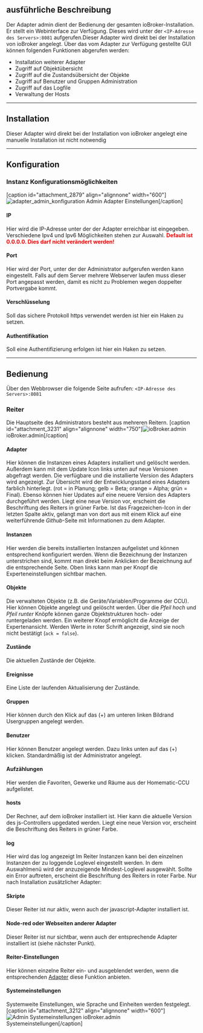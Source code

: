 



## ausführliche Beschreibung

Der Adapter admin dient der Bedienung der gesamten ioBroker-Installation. Er stellt ein Webinterface zur Verfügung. Dieses wird unter der `<IP-Adresse des Servers>:8081` aufgerufen.Dieser Adapter wird direkt bei der Installation von ioBroker angelegt. Über das vom Adapter zur Verfügung gestellte GUI können folgenden Funktionen abgerufen werden:

*   Installation weiterer Adapter
*   Zugriff auf Objektübersicht
*   Zugriff auf die Zustandsübersicht der Objekte
*   Zugriff auf Benutzer und Gruppen Administration
*   Zugriff auf das Logfile
*   Verwaltung der Hosts

* * *

## Installation

Dieser Adapter wird direkt bei der Installation von ioBroker angelegt eine manuelle Installation ist nicht notwendig

* * *

## Konfiguration

### Instanz Konfigurationsmöglichkeiten

[caption id="attachment_2879" align="alignnone" width="600"]![adapter_admin_konfiguration](http://www.iobroker.net/wp-content/uploads/adapter_admin_konfiguration.png) Admin Adapter Einstellungen[/caption]

#### IP

Hier wird die IP-Adresse unter der der Adapter erreichbar ist eingegeben. Verschiedene Ipv4 und Ipv6 Möglichkeiten stehen zur Auswahl. <span style="color: #ff0000;">**Default ist 0.0.0.0\. Dies darf nicht verändert werden!**</span>

#### Port

Hier wird der Port, unter der der Administrator aufgerufen werden kann eingestellt. Falls auf dem Server mehrere Webserver laufen muss dieser Port angepasst werden, damit es nicht zu Problemen wegen doppelter Portvergabe kommt.

#### Verschlüsselung

Soll das sichere Protokoll https verwendet werden ist hier ein Haken zu setzen.

#### Authentifikation

Soll eine Authentifizierung erfolgen ist hier ein Haken zu setzen.

* * *

## Bedienung

Über den Webbrowser die folgende Seite aufrufen: `<IP-Adresse des Servers>:8081`

### Reiter

Die Hauptseite des Administrators besteht aus mehreren Reitern. [caption id="attachment_3231" align="alignnone" width="750"]![ioBroker.admin](http://www.iobroker.net/wp-content/uploads/Admin-Übersicht-1024x467.jpg) ioBroker.admin[/caption]

#### Adapter

Hier können die Instanzen eines Adapters installiert und gelöscht werden. Außerdem kann mit dem Update Icon links unten auf neue Versionen abgefragt werden. Die verfügbare und die installierte Version des Adapters wird angezeigt. Zur Übersicht wird der Entwicklungsstand eines Adapters farblich hinterlegt. (rot = in Planung; gelb = Beta; orange = Alpha; grün = Final). Ebenso können hier Updates auf eine neuere Version des Adapters durchgeführt werden. Liegt eine neue Version vor, erscheint die Beschriftung des Reiters in grüner Farbe. Ist das Fragezeichen-Icon in der letzten Spalte aktiv, gelangt man von dort aus mit einem Klick auf eine weiterführende _Github_-Seite mit Informationen zu dem Adapter.

#### Instanzen

Hier werden die bereits installierten Instanzen aufgelistet und können entsprechend konfiguriert werden. Wenn die Bezeichnung der Instanzen unterstrichen sind, kommt man direkt beim Anklicken der Bezeichnung auf die entsprechende Seite. Oben links kann man per Knopf die Experteneinstellungen sichtbar machen.

#### Objekte

Die verwalteten Objekte (z.B. die Geräte/Variablen/Programme der CCU). Hier können Objekte angelegt und gelöscht werden. Über die _Pfeil hoch_ und _Pfeil runter_ Knöpfe können ganze Objektstrukturen hoch- oder runtergeladen werden. Ein weiterer Knopf ermöglicht die Anzeige der Expertenansicht. Werden Werte in roter Schrift angezeigt, sind sie noch nicht bestätigt (`ack = false`).

#### Zustände

Die aktuellen Zustände der Objekte.

#### Ereignisse

Eine Liste der laufenden Aktualisierung der Zustände.

#### Gruppen

Hier können durch den Klick auf das (+) am unteren linken Bildrand Usergruppen angelegt werden.

#### Benutzer

Hier können Benutzer angelegt werden. Dazu links unten auf das (+) klicken. Standardmäßig ist der Administrator angelegt.

#### Aufzählungen

Hier werden die Favoriten, Gewerke und Räume aus der Homematic-CCU aufgelistet.

#### hosts

Der Rechner, auf dem ioBroker installiert ist. Hier kann die aktuelle Version des js-Controllers upgedated werden. Liegt eine neue Version vor, erscheint die Beschriftung des Reiters in grüner Farbe.

#### log

Hier wird das log angezeigt Im Reiter Instanzen kann bei den einzelnen Instanzen der zu loggende Loglevel eingestellt werden. In dem Auswahlmenü wird der anzuzeigende Mindest-Loglevel ausgewählt. Sollte ein Error auftreten, erscheint die Beschriftung des Reiters in roter Farbe. Nur nach Installation zusätzlicher Adapter:

#### Skripte

Dieser Reiter ist nur aktiv, wenn auch der javascript-Adapter installiert ist.

#### Node-red oder Webseiten anderer Adapter

Dieser Reiter ist nur sichtbar, wenn auch der entsprechende Adapter installiert ist (siehe nächster Punkt).

#### Reiter-Einstellungen

Hier können einzelne Reiter ein- und ausgeblendet werden, wenn die entsprechenden [Adapter](http://www.iobroker.net/?page_id=2236&lang=de) diese Funktion anbieten.

#### Systemeinstellungen

Systemweite Einstellungen, wie Sprache und Einheiten werden festgelegt. [caption id="attachment_3212" align="alignnone" width="600"]![Admin Systemeinstellungen](http://www.iobroker.net/wp-content/uploads/Systemeinstellungen.jpg) ioBroker.admin Systemeinstellungen[/caption]